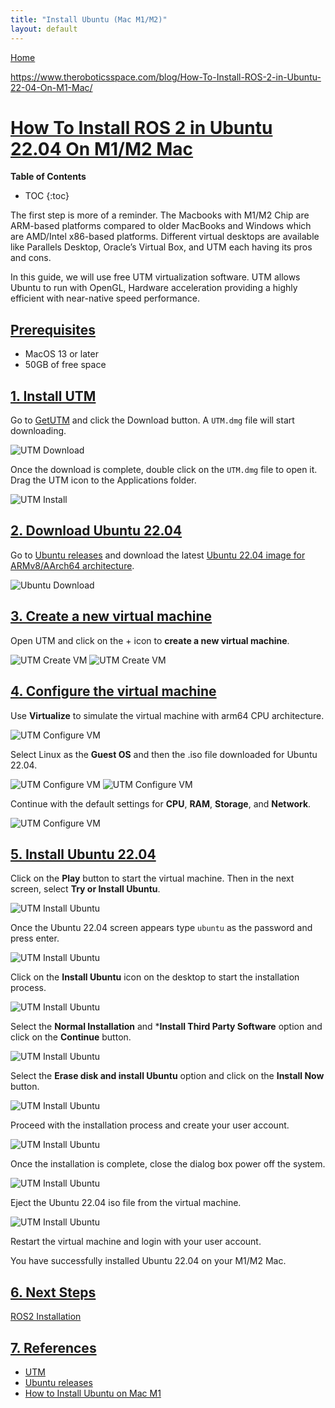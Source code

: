 ```yaml
---
title: "Install Ubuntu (Mac M1/M2)"
layout: default
---
```


[Home](../index.md)

[https://www.theroboticsspace.com/blog/How-To-Install-ROS-2-in-Ubuntu-22-04-On-M1-Mac/
](https://www.theroboticsspace.com/blog/How-To-Install-ROS-2-in-Ubuntu-22-04-On-M1-Mac/
)

# [How To Install ROS 2 in Ubuntu 22.04 On M1/M2 Mac](#how-to-install-ros-2-in-ubuntu-2204-on-m1m2-mac)

__Table of Contents__
* TOC
{:toc}

The first step is more of a reminder. The Macbooks with M1/M2 Chip are ARM-based platforms compared to older MacBooks and Windows which are AMD/Intel x86-based platforms.
Different virtual desktops are available like Parallels Desktop, Oracle’s Virtual Box, and UTM each having its pros and cons.

In this guide, we will use free UTM virtualization software.
UTM allows Ubuntu to run with OpenGL, Hardware acceleration providing a highly efficient with near-native speed performance.

## [Prerequisites](#prerequisites)

- MacOS 13 or later
- 50GB of free space

## [1. Install UTM](#1-install-utm)

Go to [GetUTM](https://mac.getutm.app/) and click the Download button. A ```UTM.dmg``` file will start downloading.

![UTM Download](https://www.theroboticsspace.com/assets/simg1.png)

Once the download is complete, double click on the ```UTM.dmg``` file to open it. Drag the UTM icon to the Applications folder.

![UTM Install](https://www.theroboticsspace.com/assets/simg3.png)

## [2. Download Ubuntu 22.04](#2-download-ubuntu-2204)

Go to [Ubuntu releases](https://cdimage.ubuntu.com/jammy/daily-live/current/) and download the latest [Ubuntu 22.04 image for ARMv8/AArch64 architecture](https://cdimage.ubuntu.com/jammy/daily-live/current/jammy-desktop-arm64.iso).

![Ubuntu Download](https://www.theroboticsspace.com/assets/simg2.png)

## [3. Create a new virtual machine](#3-create-a-new-virtual-machine)

Open UTM and click on the + icon to **create a new virtual machine**.

![UTM Create VM](https://www.theroboticsspace.com/assets/simg4.png)
![UTM Create VM](https://www.theroboticsspace.com/assets/simg5.png)

## [4. Configure the virtual machine](#4-configure-the-virtual-machine)

Use **Virtualize** to simulate the virtual machine with arm64 CPU architecture.

![UTM Configure VM](https://www.theroboticsspace.com/assets/simg6.png)

Select Linux as the **Guest OS** and then the .iso file downloaded for Ubuntu 22.04.

![UTM Configure VM](https://www.theroboticsspace.com/assets/simg7.png)
![UTM Configure VM](https://www.theroboticsspace.com/assets/simg8.png)

Continue with the default settings for **CPU**, **RAM**, **Storage**, and **Network**.

![UTM Configure VM](https://www.theroboticsspace.com/assets/simg9.png)

## [5. Install Ubuntu 22.04](#5-install-ubuntu-2204)

Click on the **Play** button to start the virtual machine.
Then in the next screen, select **Try or Install Ubuntu**.

![UTM Install Ubuntu](https://www.theroboticsspace.com/assets/simg10.png)

Once the Ubuntu 22.04 screen appears type ```ubuntu``` as the password and press enter.

![UTM Install Ubuntu](https://www.theroboticsspace.com/assets/simg12.png)

Click on the **Install Ubuntu** icon on the desktop to start the installation process.

![UTM Install Ubuntu](https://www.theroboticsspace.com/assets/simg13.png)

Select the **Normal Installation** and ***Install Third Party Software** option and click on the **Continue** button.

![UTM Install Ubuntu](https://www.theroboticsspace.com/assets/simg14.png)

Select the **Erase disk and install Ubuntu** option and click on the **Install Now** button.

![UTM Install Ubuntu](https://www.theroboticsspace.com/assets/simg15.png)

Proceed with the installation process and create your user account.

![UTM Install Ubuntu](https://www.theroboticsspace.com/assets/simg16.png)

Once the installation is complete, close the dialog box power off the system.

![UTM Install Ubuntu](https://www.theroboticsspace.com/assets/simg19.png)

Eject the Ubuntu 22.04 iso file from the virtual machine.

![UTM Install Ubuntu](https://www.theroboticsspace.com/assets/simg20.png)

Restart the virtual machine and login with your user account.

You have successfully installed Ubuntu 22.04 on your M1/M2 Mac.

## [6. Next Steps](#6-next-steps)

<!-- If you want to work with a setup identical to the one you will find on the physical robot follow the guide to [install Docker on Ubuntu 22.04](./docker_installation.md).

If you want maximum performance on your Mac skip all the following steps of this guide and proceed with a standard Debian package installation of ROS 2 from [here](https://docs.ros.org/en/humble/Installation/Ubuntu-Install-Debians.html). -->
[ROS2 Installation](./ros2_installation.md)

## [7. References](#7-references)

- [UTM](https://mac.getutm.app/)
- [Ubuntu releases](https://cdimage.ubuntu.com/jammy/daily-live/current/)
- [How to Install Ubuntu on Mac M1](https://www.theroboticsspace.com/blog/How-To-Install-ROS-2-in-Ubuntu-22-04-On-M1-Mac/)